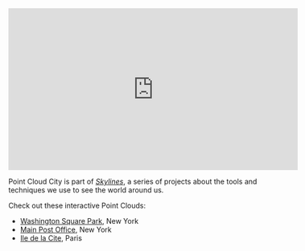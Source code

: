 <div class="video-container">
<iframe src="http://player.vimeo.com/video/89982874" width="575" height="323" frameborder="0" webkitAllowFullScreen mozallowfullscreen allowFullScreen></iframe>
</div>

Point Cloud City is part of [_Skylines_](http::/www.patriciogonzalezvivo.com/2014/skylines), a series of projects about the tools and techniques we use to see the world around us. 

Check out these interactive Point Clouds:

- [Washington Square Park](wash-sq/), New York
- [Main Post Office](ny-post-office/), New York
- [Ile de la Cite](ile-de-la-cite/), Paris



